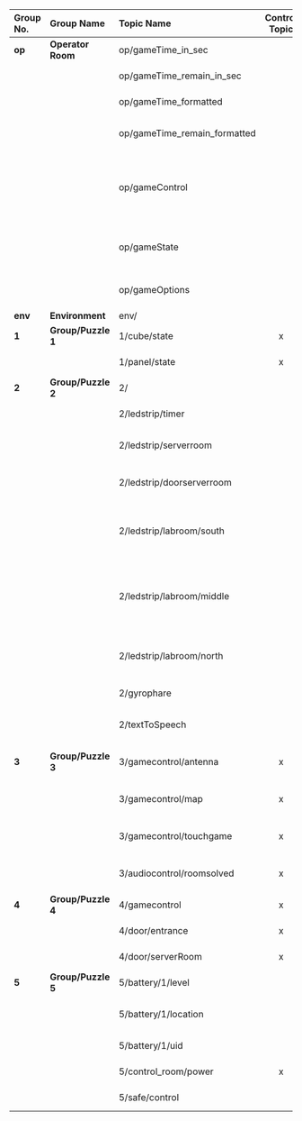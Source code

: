 | Group No. | Group Name                         | Topic Name                   | Control Topic | Description                                                                                          |
| :-------- | :--------------------------------- | :------------------------    | :-----------: | :--------------------------------------------------------------------------------------------------- |
| **op**    | **Operator Room**                  | op/gameTime_in_sec           |               | game time in seconds.                                                                                |
|           |                                    | op/gameTime_remain_in_sec    |               | remaining game time in seconds.                                                                                |
|           |                                    | op/gameTime_formatted        |               | game time as a formatted string.                                                                     |
|           |                                    | op/gameTime_remain_formatted |               | remaining game time as a formatted string.                                                                     |
|           |                                    | op/gameControl               |               | control the workflow engine. Commands: START, STOP, PAUSE, SKIP \<workflow_name>                     |
|           |                                    | op/gameState                 |               | cytoscape graph configuration with the current workflow states.                                      |
|           |                                    | op/gameOptions               |               | set game options (ex. player count, game duration).                                                  |
| **env**   | **Environment**                    | env/                         |               |                                                                                                      |
| **1**     | **Group/Puzzle 1**                 | 1/cube/state                 | x             | Game state of the Cube puzzle                                                                        |
|           |                                    | 1/panel/state                | x             | Game state of the Panel puzzle                                                                       |
| **2**     | **Group/Puzzle 2**                 | 2/                           |               |                                                                                                      |
|           |                                    | 2/ledstrip/timer             |               | *(legacy)* game time display.                                                                        |
|           |                                    | 2/ledstrip/serverroom        |               | *(legacy)* LED strip in the server room.                                                             |
|           |                                    | 2/ledstrip/doorserverroom    |               | *(legacy)* LED strip in the server room above the door.                                              |
|           |                                    | 2/ledstrip/labroom/south     |               | *(legacy)* LED strip in the lab room at the back wall on the opposite of the entrance door.          |
|           |                                    | 2/ledstrip/labroom/middle    |               | *(legacy)* LED strip in the lab room at the server room wall on the opposite of the entrance door.   |
|           |                                    | 2/ledstrip/labroom/north     |               | *(legacy)* LED strip in the lab room above the entrance door.                                        |
|           |                                    | 2/gyrophare                  |               | *(legacy)* control the gyrophare.                                                                    |
|           |                                    | 2/textToSpeech               |               | *(legacy)* interact with the text to speech module.                                                  |
| **3**     | **Group/Puzzle 3**                 | 3/gamecontrol/antenna        | x             | start the first puzzle & receive updates on it                                                       |
|           |                                    | 3/gamecontrol/map            | x             | start the second puzzle & receive updates on it                                                      |
|           |                                    | 3/gamecontrol/touchgame      | x             | start the third puzzle & receive updates on it                                                       |
|           |                                    | 3/audiocontrol/roomsolved    | x             | play final message when the room is solved                                                           |
| **4**     | **Group/Puzzle 4**                 | 4/gamecontrol                | x             | puzzle control topic                                                                                 |
|           |                                    | 4/door/entrance              | x             | *(legacy)* entrance door.                                                                            |
|           |                                    | 4/door/serverRoom            | x             | *(legacy)* server door.                                                                              |
| **5**     | **Group/Puzzle 5**                 | 5/battery/1/level            |               | The supposed battery level                                                                           |
|           |                                    | 5/battery/1/location         |               | The current location of the battery                                                                  |
|           |                                    | 5/battery/1/uid              |               | The NFC UID of the battery                                                                           |
|           |                                    | 5/control_room/power         | x             | power status of the control room                                                                     |
|           |                                    | 5/safe/control               |               | *(legacy)* key pad to open the safe.                                                                 |